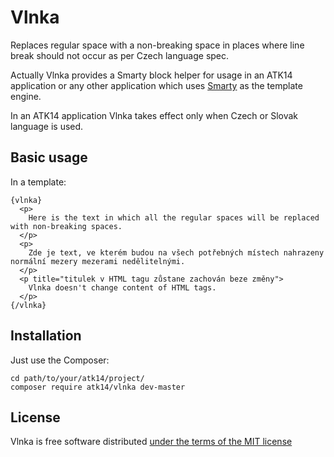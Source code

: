 Vlnka
=====

Replaces regular space with a non-breaking space in places where line break should not occur as per Czech language spec.

Actually Vlnka provides a Smarty block helper for usage in an ATK14 application or any other application which uses [Smarty](http://www.smarty.net/) as the template engine.

In an ATK14 application Vlnka takes effect only when Czech or Slovak language is used.

Basic usage
-----------

In a template:

    {vlnka}
      <p>
        Here is the text in which all the regular spaces will be replaced with non-breaking spaces.
      </p>
      <p>
        Zde je text, ve kterém budou na všech potřebných místech nahrazeny normální mezery mezerami nedělitelnými.
      </p>
      <p title="titulek v HTML tagu zůstane zachován beze změny">
        Vlnka doesn't change content of HTML tags.
      </p>
    {/vlnka}

Installation
------------

Just use the Composer:

    cd path/to/your/atk14/project/
    composer require atk14/vlnka dev-master

License
-------

Vlnka is free software distributed [under the terms of the MIT license](http://www.opensource.org/licenses/mit-license)
